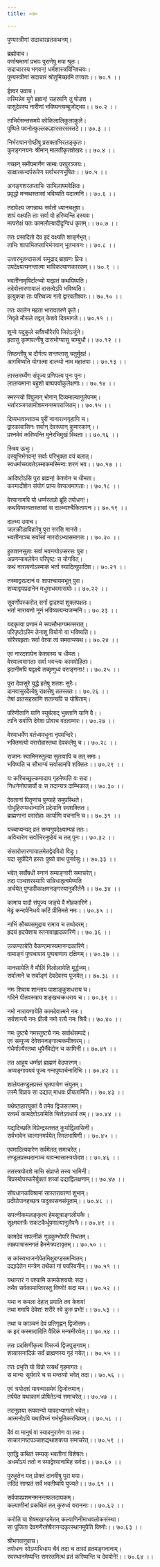 ```yaml
---
title: ०७०

---
```

पुण्यस्त्रीणां सदाचारव्रतकथनम्।  
  
ब्रह्मोवाच।  
वर्णाश्रमाणां प्रभवः पुराणेषु मया श्रुतः।  
सदाचारस्य भगवन्! धर्मशास्त्रविनिश्चयः।  
पुण्यस्त्रीणां सदाचारं श्रोतुमिच्छामि तत्त्वतः।। ७०.१ ।।  
  
ईश्वर उवाच।  
तस्मिन्नेव युगे ब्रह्मन्! सहस्राणि तु षोडश ।  
वासुदेवस्य नारीणां भविष्यन्त्यम्बुजोद्भव।। ७०.२ ।।  
  
ताभिर्वसन्तसमये कोकिलालिकुलाकुले।  
पुष्पिते पवनोत्फुल्लकल्हारसरसस्तटे।। ७०.३ ।।  
  
निर्भरापानगोष्ठीषु प्रसक्ताभिरलङ्कृतः।  
कुरङ्गनयनः श्रीमान् मालतीकृतशेखरः।। ७०.४ ।।  
  
गच्छन् समीपमार्गेण साम्बः परपुरञ्जयः।  
साक्षात्कन्दर्परूपेण सर्वाभरणभूषितः।। ७०.५ ।।  
  
अनङ्गशरतप्ताभिः साभिलाषमवेक्षितः।  
प्रवृद्धो मन्मथस्तासां भविष्यति यदात्मनि।। ७०.६ ।।  
  
तदावेक्ष्य जगन्नाथः सर्वतो ध्यानचक्षुषा।  
शापं वक्ष्यति ताः सर्वा वो हरिष्यन्ति दस्यवः।  
मत्परोक्षं यतः कामलौल्यादीद्रृग्विधं कृतम्।। ७०.७ ।।  
  
ततः प्रसादितो देव इदं वक्ष्यति शार्ङ्गभृत्।  
ताभिः शापाभितप्ताभिर्भगवान्‌ भूतभावनः।। ७०.८ ।।  
  
उत्तारभूतन्दासत्वं समुद्राद्‌ ब्राह्मणः प्रियः।  
उपदेक्ष्यत्यनन्तात्मा भाविकल्याणकारकम्।। ७०.९ ।।  
  
भवतीनामृषिर्दाल्भ्यो यद्‌व्रतं कथयिष्यति।  
तदेवोत्तारणायालं दासत्वेऽपि भविष्यति।  
इत्युक्त्वा ताः परिष्वज्य गतो द्वारवतीश्वरः।। ७०.१० ।।  
  
ततः कालेन महता भारावतरणे कृते।  
निवृते मौसले तद्वत् केशवे दिवमागते।। ७०.११ ।।  
  
शून्ये यदुकुले सर्वैश्चौरैरपि जितेऽर्जुने।  
हृतासु कृष्णपत्नीषु दासभोग्यासु चाम्बुधौ।। ७०.१२ ।।  
  
तिष्ठन्तीषु च दौर्गत्य सन्तप्तासु चतुर्मुख!।  
आगमिष्यति योगात्मा दाल्भ्यो नाम महातपाः।। ७०.१३ ।।  
  
तास्तमर्घ्येण संपूज्य प्रणिपत्य पुनः पुनः।  
लालप्यमाना बहुशो बाष्पपर्याकुलेक्षणाः।। ७०.१४ ।।  
  
स्मरन्त्यो विपुलान् भोगान् दिव्यमाल्यानुलेपनम्।  
भर्तारञ्जगतामीशमनन्तमपराजितम्।। ७०.१५ ।।  
  
दिव्यभावान्ताञ्च पुरीं नानारत्नगृहाणि च।  
द्वारकावासिनः सर्वान्‌ देवरूपान् कुमारकान्।।  
प्रश्नमेवं करिष्यन्ति मुनेरभिमुखं स्थिताः।। ७०.१६ ।।  
  
स्त्रिय ऊचुः।  
दस्युभिर्भगवन्! सर्वाः परिभुक्ता वयं बलात्।  
स्वधर्माच्च्यवतेऽस्माकमस्मिन्वः शरणं भव।। ७०.१७ ।।  
  
आदिष्टोऽसि पुरा ब्रह्मन्! केशवेन च धीमता।  
कस्मादीशेन संयोगं प्राप्य वेश्यत्वमागताः।। ७०.१८ ।।  
  
वेश्यानामपि यो धर्म्मस्तन्नो ब्रूहि तपोधन!।  
कथयिष्यत्यतस्तासां स दाल्भ्यश्चैकितायनः।। ७०.१९ ।।  
  
दाल्भ्य उवाच।  
जलक्रीडाविहारेषु पुरा सरसि मानसे।  
भवतीनाञ्च सर्वासां नारदोऽभ्यासमागतः।। ७०.२० ।।  
  
हुताशनसुताः सर्वा भवन्त्योऽप्सरसः पुरा।  
अप्रणम्यावलेपेन परिपृष्टः स योगवित्।  
कथं नारायणोऽस्माकं भर्ता स्यादित्युपादिश।। ७०.२१ ।।  
  
तस्माद्वरप्रदानं वः शापश्चायमभूत् पुरा।  
शय्याद्वयप्रदानेन मधुमाधवमासयोः।। ७०.२२ ।।  
  
सुवर्णोपस्करोत्‌ सर्गा द्वादश्यां शुक्लपक्षतः।  
भर्ता नारायणो नूनं भविष्यत्यन्यजन्मनि।। ७०.२३ ।।  
  
यदकृत्वा प्रणामं मे रूपसौभाग्यमत्सरात्।  
परिपृष्टोऽस्मि तेनाशु वियोगो वा भविष्यति।।  
चोरैरपहृताः सर्वा वेश्या त्वं समवाप्स्यथ।। ७०.२४ ।।  
  
एवं नारदशापेन केशवस्य च धीमतः।  
वेश्यात्वमागताः सर्वा भवन्त्यः काममोहिताः।  
इदानीमपि यद्वक्ष्ये तच्छृणुध्वं वराङ्गनाः!।। ७०.२५ ।।  
  
पुरा देवासुरे युद्धे हतेषु शतशः सुरैः।  
दानवासुरदैत्येषु राक्षसेषु ततस्ततः।। ७०.२६ ।।  
तेषां व्रातसहस्राणि शतान्यपि च योषिताम्।  
  
परिणीतानि यानि स्युर्बलाद् भुक्तानि यानि वै।।  
तानि सर्वाणि देवेशः प्रोवाच वदताम्वरः।। ७०.२७ ।।  
  
वेश्याधर्मेण वर्तध्वमधुना नृपमन्दिरे।  
भक्तिमत्यो वरारोहास्तथा देवकलेषु च।। ७०.२८ ।।  
  
राजानः स्वामिनस्तुल्या सुतावापि च तत् समाः।  
भविष्यति च सौभाग्यं सर्वासामपि शक्तितः।। ७०.२९ ।।  
  
यः कश्चिच्छुल्कमादाय गृहमेष्यति वः सदा।  
निधनेनोपचार्यो वः स तदान्यत्र दाम्भिकात्।। ७०.३० ।।  
  
देवतानां पितॄणांच पुण्याहे समुपस्थिते।  
गोभूहिरण्यधान्यानि प्रदेयानि स्वशक्तितः।  
ब्राह्मणानां वरारोहाः कार्याणि वचनानि च।। ७०.३१ ।।  
  
यच्चाप्यन्यद् व्रतं सम्यगुपदेक्ष्याम्यहं ततः।  
अविचारेण सर्वाभिरनुष्ठेयं च तत् पुनः।। ७०.३२ ।।  
  
संसारोत्तारणायालमेतद्वेदविदो विदुः।  
यदा सूर्यदिने हस्तः पुष्यो वाथ पुनर्वसुः।। ७०.३३ ।।  
  
भवेत्‌ सर्वौषधी स्नानं सम्यङ्‌नारी समाचरेत्।  
तदा पञ्चशरस्यापि सन्निधातृत्वमेष्यति  
अर्चयेत् पुण्डरीकाक्षमनङ्गस्यानुकीर्तनैः।। ७०.३४ ।।  
  
कामाय पादौ संपूज्य जङ्घे वै मोहकारिणे।  
मेढ्रं कन्दर्पनिधये कटिं प्रीतिमते नमः।। ७०.३५ ।।  
  
नाभिं सौख्यसमुद्राय रामाय च तथोदरम्।  
हृदयं हृदयेशाय स्तनावाह्लादकारिणे।। ७०.३६ ।।  
  
उत्कण्ठायेति वैकण्ठमास्यमानन्दकारिणे।  
वामाङ्गं पुष्पचापाय पुष्पबाणाय दक्षिणम्।। ७०.३७ ।।  
  
मानसायेति वै मौलिं विलोलायेति मूर्द्धजम्।  
सर्वात्मने च सर्वाङ्गं देवदेवस्य पूजयेत्।। ७०.३८ ।।  
  
नमः शिवाय शान्ताय पाशाङ्कुशधराय च।  
गदिने पीतवस्त्राय शङ्खचक्रधराय च।। ७०.३९ ।।  
  
नमो नारायणायेति कामदेवात्मने नमः।  
सर्वशान्त्यै नमः प्रीत्यै नमो रत्यै नमः श्रियै।। ७०.४० ।।  
  
नमः पुष्ट्यै नमस्तुष्ट्यै नमः सर्वार्थसम्पदे।  
एवं सम्पूज्य देवेशमनङ्गात्मकमीश्वरम्।।  
गंधैर्माल्यैस्तथा धूपैर्नैवेद्येन च कामिनी।। ७०.४१ ।।  
  
तत आहूय धर्म्मज्ञं ब्राह्मणं वेदपारगम्।  
अव्यङ्गावयवं पूज्य गन्दपुष्पार्चनादिभिः।। ७०.४२ ।।  
  
शालेयतण्डुलप्रस्तं घृतपात्रेण संयुतम्।  
तस्मै विप्राय सा दद्यात् माधवः प्रीयतामिति।। ७०.४३ ।।  
  
यथेष्टाहारयुक्तं वै तमेव द्विजसत्तमम्।  
रत्यर्थं कामदेवोऽयमिति चित्तेऽवधार्य तम्।। ७०.४४ ।।  
  
यद्यदिच्छति विप्रेन्द्रस्तत्तत् कुर्याद्विलासिनी।  
सर्वभावेन चात्मानमर्पयेत् स्मितभाषिणी।। ७०.४५ ।।  
  
एवमादित्यवारेण सर्वमेतत् समाचरेत्।  
तण्डुलप्रस्थदानञ्च यावन्मासास्त्रयोदश।। ७०.४६ ।।  
  
ततस्त्रयोदशे मासि संप्राप्ते तस्य भामिनी।  
विप्रस्योपस्करैर्युक्तां शय्यां दद्याद्विलक्षणाम्।। ७०.४७ ।।  
  
सोपधानकविश्रामां सास्तरावरणां शुभाम्।  
प्रदीपोपानहच्छत्र पादुकासनसंयुताम्।। ७०.४८ ।।  
  
सपत्नीकमलङ्कृत्य हेमसूत्राङ्गलीयकैः।  
सूक्ष्मवस्त्रैः सकटकैर्धूपमाल्यानुलैपनैः।। ७०.४९ ।।  
  
कामदेवं सपत्नीकं गुडकुम्भोपरि स्थितम्।  
ताम्रपात्रासनगतं हैमनेत्रपटावृतम्।। ७०.५० ।।  
  
स कांस्यभाजनोपेतमिक्षुदण्डसमन्वितम्।  
दद्यादेतेन मन्त्रेण तथैकां गां पयस्विनीम्।। ७०.५१ ।।  
  
यथान्तरं न पश्यामि कामकेशवयोः सदा।  
तथैव सर्वकामाप्तिरस्तु विष्णो! सदा मम।। ७०.५२ ।।  
  
यथा न कमला देहात् प्रयाति तव केशव!  
तथा ममापि देवेश! शरीरे स्वे कुरु प्रभो!।। ७०.५३ ।।  
  
तथा च काञ्चनं देवं प्रतिगृह्णन् द्विजोत्तमः।  
क इदं कस्मादादिति वैदिकं मन्त्रमीरयेत्।। ७०.५४ ।।  
  
ततः प्रदक्षिणीकृत्य विसर्ज्य द्विजपुङ्गवम्।  
शय्यासनादिकं सर्वं ब्राह्मणस्य गृहं नयेत्।। ७०.५५ ।।  
  
ततः प्रभृति यो विप्रो रत्यर्थं गृहमागतः।  
स मान्यः सूर्यवारे च स मन्तव्यो भवेत् तदा।। ७०.५६ ।।  
  
एवं त्रयोदशं यावन्मासमेवं द्विजोत्तमान्।  
तर्पयेत यथाकामं प्रोषितेऽन्यं समाचरेत्।। ७०.५७ ।।  
  
तदनुज्ञया रूपवान्यो यावदभ्यागतो भवेत्।  
आत्मनोऽपि यथाविघ्नं गर्भभूतिकरम्प्रियम्।। ७०.५८ ।।  
  
दैवं वा मानुषं वा स्यादनुरागेण वा ततः।  
साचारानष्टपञ्चाशद्यथाशक्त्या समाचरेत्।। ७०.५९ ।।  
  
एतद्धि कथितं सम्यक् भवतीनां विशेषतः।  
अधर्मोऽयं ततो न स्याद्वेश्यानामिह सर्वदा।। ७०.६० ।।  
  
पुरुहूतेन यत् प्रोक्तं दानवीषु पुरा मया।  
तदिदं साम्प्रतं सर्वं भवतीष्वपि युज्यते।। ७०.६१ ।।  
  
सर्वपापप्रशमनमनन्तफलदायकम्।  
कल्याणीनां प्रकथितं तत् कुरुध्वं वराननाः।। ७०.६२ ।।  
  
करोति या शेषमखण्डमेतत् कल्याणिनीमाधवलोकसंस्था।  
सा पूजिता देवगणैरशेषैरानन्दकृत्स्थानमुपैति विष्णोः।। ७०.६३ ।।  
  
श्रीभगवानुवाच।  
तपोधनः सोऽप्यभिधाय चैवं तदा च तासां व्रतमङ्गनानाम्।  
स्वस्थानमेष्यन्ति समस्तमित्थं व्रतं करिष्यन्ति च देवयोने!।। ७०.६४ ।।